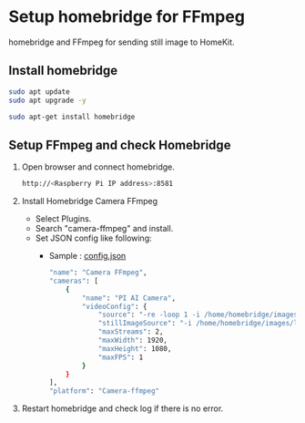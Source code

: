 # Setup homebridge for FFmpeg

homebridge and FFmpeg for sending still image to HomeKit.

## Install homebridge

```bash
sudo apt update
sudo apt upgrade -y
```

```bash
sudo apt-get install homebridge
```

## Setup FFmpeg and check Homebridge

1. Open browser and connect homebridge.

    ```bash
    http://<Raspberry Pi IP address>:8581
    ```

2. Install Homebridge Camera FFmpeg

    - Select Plugins.
    - Search "camera-ffmpeg" and install.
    - Set JSON config like following:
      - Sample : [config.json](./Camera-ffmpeg/config.json)

        ```bash
        "name": "Camera FFmpeg",
        "cameras": [
            {
                "name": "PI AI Camera",
                "videoConfig": {
                    "source": "-re -loop 1 -i /home/homebridge/images/latest.jpg",
                    "stillImageSource": "-i /home/homebridge/images/latest.jpg",
                    "maxStreams": 2,
                    "maxWidth": 1920,
                    "maxHeight": 1080,
                    "maxFPS": 1
                }
            }
        ],
        "platform": "Camera-ffmpeg"
        ```

3. Restart homebridge and check log if there is no error.
